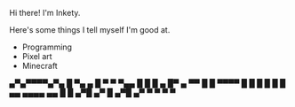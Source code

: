 Hi there! I'm Inkety.

Here's some things I tell myself I'm good at.

* Programming
* Pixel art
* Minecraft

 ▄▀▄▀▀▀▀▄▀▄
 █         ▀▄     ▄
█  ▀  ▀     ▀▄▄  █ █
█ ▄ █▀ ▄       ▀▀  █
█  ▀▀▀▀            █
█                  █
█                  █
 █  ▄▄  ▄▄▄▄  ▄▄   █ 
 █ ▄▀█ ▄▀  █ ▄▀█ ▄▀
  ▀   ▀     ▀   ▀   
